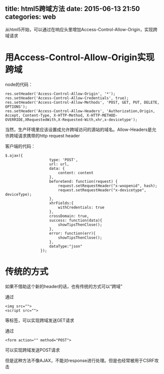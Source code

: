 title: html5跨域方法
date: 2015-06-13 21:50
categories: web
---
从html5开始，可以通过在响应头里增加Access-Control-Allow-Origin，实现跨域请求
<!--more-->

# 用Access-Control-Allow-Origin实现跨域

node的代码：

```
res.setHeader('Access-Control-Allow-Origin', '*');
res.setHeader('Access-Control-Allow-Credentials', true);
res.setHeader('Access-Control-Allow-Methods', 'POST, GET, PUT, DELETE, OPTIONS');
res.setHeader('Access-Control-Allow-Headers', 'Authorization,Origin, Accept, Content-Type, X-HTTP-Method, X-HTTP-METHOD-OVERRIDE,XRequestedWith,X-Requested-With,xhr,x-devicetype');
```
当然，生产环境里应该设置成允许跨域访问的源站的域名。Allow-Headers是允许跨域请求携带的http request header

客户端的代码：

```
$.ajax({
                    type: 'POST',
                    url: url,
                    data: {
                        content: content
                    },
                    beforeSend: function(request) {
                        request.setRequestHeader("x-wxopenid", hash);
                        request.setRequestHeader("x-devicetype", deviceType);
                    },
                    xhrFields:{
                        withCredentials: true
                    },
                    crossDomain: true,
                    success: function(data){
                        showTipsThenClose();
                    },
                    error: function(err){
                        showTipsThenClose();
                    },
                    dataType:"json"
                });
```

# 传统的方式

如果不借助这个新的header的话，也有传统的方式可以“跨域”

通过

```
<img src="">
<script src="">
```
等标签，可以实现跨域发送GET请求

通过

```
<form action="" method="POST">
```
可以实现跨域发送POST请求

但是这种方法不像AJAX，不能对response进行处理。但是也经常被用于CSRF攻击